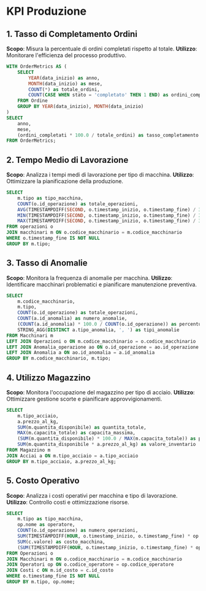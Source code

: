# KPI Produzione

## 1. Tasso di Completamento Ordini
**Scopo**: Misura la percentuale di ordini completati rispetto al totale.
**Utilizzo**: Monitorare l'efficienza del processo produttivo.

```sql
WITH OrderMetrics AS (
    SELECT 
        YEAR(data_inizio) as anno,
        MONTH(data_inizio) as mese,
        COUNT(*) as totale_ordini,
        COUNT(CASE WHEN stato = 'completato' THEN 1 END) as ordini_completati
    FROM Ordine
    GROUP BY YEAR(data_inizio), MONTH(data_inizio)
)
SELECT 
    anno,
    mese,
    (ordini_completati * 100.0 / totale_ordini) as tasso_completamento
FROM OrderMetrics;
```

## 2. Tempo Medio di Lavorazione
**Scopo**: Analizza i tempi medi di lavorazione per tipo di macchina.
**Utilizzo**: Ottimizzare la pianificazione della produzione.

```sql
SELECT 
    m.tipo as tipo_macchina,
    COUNT(o.id_operazione) as totale_operazioni,
    AVG(TIMESTAMPDIFF(SECOND, o.timestamp_inizio, o.timestamp_fine) / 3600) as ore_medie_lavorazione,
    MIN(TIMESTAMPDIFF(SECOND, o.timestamp_inizio, o.timestamp_fine) / 3600) as ore_min_lavorazione,
    MAX(TIMESTAMPDIFF(SECOND, o.timestamp_inizio, o.timestamp_fine) / 3600) as ore_max_lavorazione
FROM operazioni o
JOIN macchinari m ON o.codice_macchinario = m.codice_macchinario
WHERE o.timestamp_fine IS NOT NULL
GROUP BY m.tipo;
```

## 3. Tasso di Anomalie
**Scopo**: Monitora la frequenza di anomalie per macchina.
**Utilizzo**: Identificare macchinari problematici e pianificare manutenzione preventiva.

```sql
SELECT 
    m.codice_macchinario,
    m.tipo,
    COUNT(o.id_operazione) as totale_operazioni,
    COUNT(a.id_anomalia) as numero_anomalie,
    (COUNT(a.id_anomalia) * 100.0 / COUNT(o.id_operazione)) as percentuale_anomalie,
    STRING_AGG(DISTINCT a.tipo_anomalia, ', ') as tipi_anomalie
FROM Macchinari m
LEFT JOIN Operazioni o ON m.codice_macchinario = o.codice_macchinario
LEFT JOIN Anomalia_operazione ao ON o.id_operazione = ao.id_operazione
LEFT JOIN Anomalia a ON ao.id_anomalia = a.id_anomalia
GROUP BY m.codice_macchinario, m.tipo;
```

## 4. Utilizzo Magazzino
**Scopo**: Monitora l'occupazione del magazzino per tipo di acciaio.
**Utilizzo**: Ottimizzare gestione scorte e pianificare approvvigionamenti.

```sql
SELECT 
    m.tipo_acciaio,
    a.prezzo_al_kg,
    SUM(m.quantita_disponibile) as quantita_totale,
    MAX(m.capacita_totale) as capacita_massima,
    (SUM(m.quantita_disponibile) * 100.0 / MAX(m.capacita_totale)) as percentuale_utilizzo,
    SUM(m.quantita_disponibile * a.prezzo_al_kg) as valore_inventario
FROM Magazzino m
JOIN Acciai a ON m.tipo_acciaio = a.tipo_acciaio
GROUP BY m.tipo_acciaio, a.prezzo_al_kg;
```

## 5. Costo Operativo
**Scopo**: Analizza i costi operativi per macchina e tipo di lavorazione.
**Utilizzo**: Controllo costi e ottimizzazione risorse.

```sql
SELECT 
    m.tipo as tipo_macchina,
    op.nome as operatore,
    COUNT(o.id_operazione) as numero_operazioni,
    SUM(TIMESTAMPDIFF(HOUR, o.timestamp_inizio, o.timestamp_fine) * op.costo_orario) as costo_manodopera,
    SUM(c.valore) as costo_macchina,
    (SUM(TIMESTAMPDIFF(HOUR, o.timestamp_inizio, o.timestamp_fine) * op.costo_orario) + SUM(c.valore)) as costo_totale
FROM Operazioni o
JOIN Macchinari m ON o.codice_macchinario = m.codice_macchinario
JOIN Operatori op ON o.codice_operatore = op.codice_operatore
JOIN Costi c ON m.id_costo = c.id_costo
WHERE o.timestamp_fine IS NOT NULL
GROUP BY m.tipo, op.nome;
```
